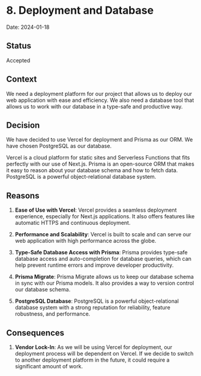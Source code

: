 # 8. Deployment and Database

Date: 2024-01-18

## Status

Accepted

## Context

We need a deployment platform for our project that allows us to deploy our web application with ease and efficiency. We also need a database tool that allows us to work with our database in a type-safe and productive way.

## Decision

We have decided to use Vercel for deployment and Prisma as our ORM. We have chosen PostgreSQL as our database.

Vercel is a cloud platform for static sites and Serverless Functions that fits perfectly with our use of Next.js. Prisma is an open-source ORM that makes it easy to reason about your database schema and how to fetch data. PostgreSQL is a powerful object-relational database system.

## Reasons

1. **Ease of Use with Vercel**: Vercel provides a seamless deployment experience, especially for Next.js applications. It also offers features like automatic HTTPS and continuous deployment.

2. **Performance and Scalability**: Vercel is built to scale and can serve our web application with high performance across the globe.

3. **Type-Safe Database Access with Prisma**: Prisma provides type-safe database access and auto-completion for database queries, which can help prevent runtime errors and improve developer productivity.

4. **Prisma Migrate**: Prisma Migrate allows us to keep our database schema in sync with our Prisma models. It also provides a way to version control our database schema.

5. **PostgreSQL Database**: PostgreSQL is a powerful object-relational database system with a strong reputation for reliability, feature robustness, and performance.

## Consequences

1. **Vendor Lock-In**: As we will be using Vercel for deployment, our deployment process will be dependent on Vercel. If we decide to switch to another deployment platform in the future, it could require a significant amount of work.
